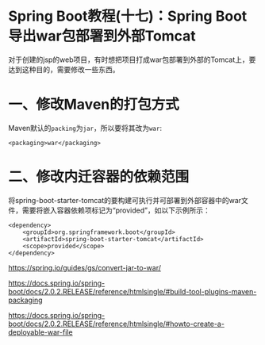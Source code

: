 # Spring Boot教程(十七)：Spring Boot导出war包部署到外部Tomcat

对于创建的jsp的web项目，有时想把项目打成war包部署到外部的Tomcat上，要达到这种目的，需要修改一些东西。

# 一、修改Maven的打包方式

Maven默认的`packing`为`jar`，所以要将其改为`war`:

```
<packaging>war</packaging>
```

# 二、修改内迁容器的依赖范围

将spring-boot-starter-tomcat的要构建可执行并可部署到外部容器中的war文件，需要将嵌入容器依赖项标记为“provided”，如以下示例所示：

```
<dependency>
	<groupId>org.springframework.boot</groupId>
	<artifactId>spring-boot-starter-tomcat</artifactId>
	<scope>provided</scope>
</dependency>
```







https://spring.io/guides/gs/convert-jar-to-war/


https://docs.spring.io/spring-boot/docs/2.0.2.RELEASE/reference/htmlsingle/#build-tool-plugins-maven-packaging


https://docs.spring.io/spring-boot/docs/2.0.2.RELEASE/reference/htmlsingle/#howto-create-a-deployable-war-file